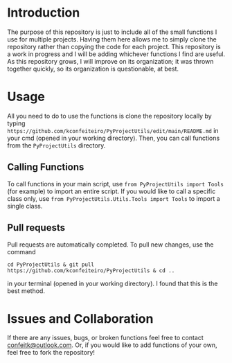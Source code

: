 # Introduction

The purpose of this repository is just to include all of the small functions I use for multiple projects. Having them here allows me to simply clone the repository rather than copying the code for each project. This repository is a work in progress and I will be adding whichever functions I find are useful. As this repository grows, I will improve on its organization; it was thrown together quickly, so its organization is questionable, at best.

# Usage

All you need to do to use the functions is clone the repository locally by typing `https://github.com/kconfeiteiro/PyProjectUtils/edit/main/README.md` in your cmd (opened in your working directory). Then, you can call functions from the `PyProjectUtils` directory.

## Calling Functions
To call functions in your main script, use `from PyProjectUtils import Tools` (for example) to import an entire script. If you would like to call a specific class only, use `from PyProjectUtils.Utils.Tools import Tools` to import a single class.

## Pull requests
Pull requests are automatically completed. To pull new changes, use the command
```
cd PyProjectUtils & git pull https://github.com/kconfeiteiro/PyProjectUtils & cd ..
```
in your terminal (opened in your working directory). I found that this is the best method. 

# Issues and Collaboration

If there are any issues, bugs, or broken functions feel free to contact confeitk@outlook.com. Or, if you would like to add functions of your own, feel free to fork the repository!
